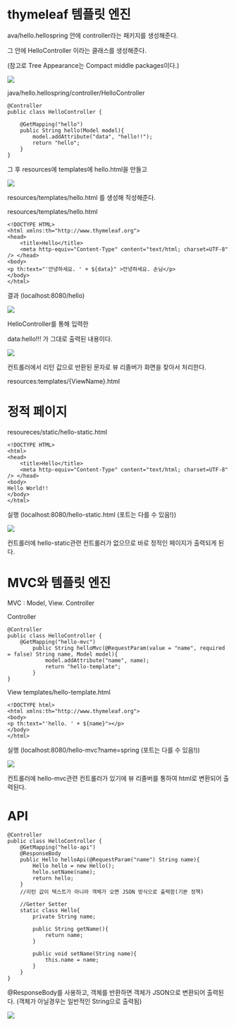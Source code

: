 # thymeleaf 템플릿 엔진
ava/hello.hellospring 안에 controller라는 패키지를 생성해준다.

그 안에 HelloController 이라는 클래스를 생성해준다.

(참고로 Tree Appearance는 Compact middle packages이다.)

<img src=img/hellocontroller1.JPG>

java/hello.hellospring/controller/HelloController
```
@Controller
public class HelloController {

    @GetMapping("hello")
    public String hello(Model model){
        model.addAttribute("data", "hello!!");
        return "hello";
    }
}

```

그 후 
resources에 templates에 hello.html을 만들고 

<img src=img/hellohtml1.JPG>

resources/templates/hello.html 를 생성해 작성해준다.

resources/templates/hello.html
```
<!DOCTYPE HTML>
<html xmlns:th="http://www.thymeleaf.org">
<head>
    <title>Hello</title>
    <meta http-equiv="Content-Type" content="text/html; charset=UTF-8" /> </head>
<body>
<p th:text="'안녕하세요. ' + ${data}" >안녕하세요. 손님</p>
</body>
</html>
```

결과
(localhost:8080/hello)

<img src=img/hellohtml2.JPG>


HelloController를 통해 입력한

data:hello!!! 가 그대로 출력된 내용이다.

<img src=img/원리1.JPG>

컨트롤러에서 리턴 값으로 반환된 문자로 뷰 리졸버가 화면을 찾아서 처리한다.

resources:templates/{ViewName}.html


# 정적 페이지

resoureces/static/hello-static.html
```
<!DOCTYPE HTML>
<html>
<head>
    <title>Hello</title>
    <meta http-equiv="Content-Type" content="text/html; charset=UTF-8" /> </head>
<body>
Hello World!!
</body>
</html>

```

실행
(localhost:8080/hello-static.html (포트는 다를 수 있음!))

<img src=img/원리2.jpg>

컨트롤러에 hello-static관련 컨트롤러가 없으므로 바로 정적인 페이지가 출력되게 된다.



# MVC와 템플릿 엔진

MVC : Model, View. Controller

Controller
```
@Controller
public class HelloController {
    @GetMapping("hello-mvc")
        public String helloMvc(@RequestParam(value = "name", required = false) String name, Model model){
            model.addAttribute("name", name);
            return "hello-template";
        }
}
```

View
templates/hello-template.html
```
<!DOCTYPE html>
<html xmlns:th="http://www.thymeleaf.org">
<body>
<p th:text="'hello. ' + ${name}"></p>
</body>
</html>
```

실행
(localhost:8080/hello-mvc?name=spring (포트는 다를 수 있음!))

<img src=img/원리3.jpg>

컨트롤러에 hello-mvc관련 컨트롤러가 있기에 뷰 리졸버를 통하여 html로 변환되어 출력된다.


# API

```
@Controller
public class HelloController {
    @GetMapping("hello-api")
    @ResponseBody
    public Hello helloApi(@RequestParam("name") String name){
        Hello hello = new Hello();
        hello.setName(name);
        return hello;
    }
    //리턴 값이 텍스트가 아니라 객체가 오면 JSON 방식으로 출력함(기본 정책)

    //Getter Setter
    static class Hello{
        private String name;

        public String getName(){
            return name;
        }

        public void setName(String name){
            this.name = name;
        }
    }
}
```
@ResponseBody를 사용하고, 객체를 반환하면 객체가 JSON으로 변환되어 출력된다.
(객체가 아닐경우는 일반적인 String으로 출력됨)

<img src=img/원리4.jpg>
